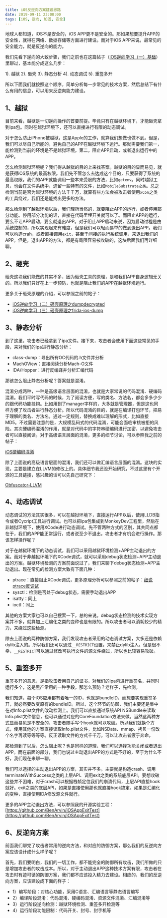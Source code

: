 ```yaml
---
title: iOS反逆向方案建设思路
date: 2019-09-11 23:00:00
tags: [iOS, 逆向, 加固, 安全]
---
```


地球人都知道，iOS不是安全的，iOS APP更不是安全的。那如果想要提升APP的安全性，就得在网络、数据存储等方面进行建设。而对于iOS APP来说，最常见的安全能力，就是反逆向的能力。

我们先看下逆向的大致步骤，我们之前也在这篇帖子（[iOS逆向学习（一）基础](https://benarvintec.com/2019/05/27/iOS逆向学习（一）基础/)）里聊过，基本能分成这么几步：

1). 越狱
2). 砸壳
3). 静态分析
4). 动态调试
5). 重签多开

所以下面我们就按照这个顺序，简单分析每一步常见的技术方案，然后总结下有什么有用的信息，可以用来反逆向能力建设。

## 1、越狱
目前来看，越狱是一切逆向操作的首要前提。毕竟只有在越狱环境下，才能砸壳拿到ipa包。同时在越狱环境下，还可以直接进行有限的动态调试。

对于怎么防止iPhone被越狱，这是Apple的工作，就算我们想做也做不到。但是，我们可以尽自己所能的，避免自己的APP在越狱环境下运行。那就需要我们第一，能检测到当前的环境是不是越狱环境。第二，阻止APP启动，或者退出运行中的APP。

怎么检测越狱环境呢？我们得从越狱的目的上来找答案。越狱的目的显而易见，就是获得iOS系统的最高权限。我们先不管怎么去达成这个目的，只要获得了系统的最高权限，我们的APP就能调用一些本来受限的方法，比如`getenv`。同时越狱工具，也会在文件系统中，遗留一些特有的文件，比如`MobileSubstrate之类`。总之检测当前是否为越狱环境的方法千千万，就算有些方法会被攻击者使用`xCon`之类的工具绕过，我们还是能找出更多的方法。

那么检测到了越狱环境以后，我们理所当然的，就要阻止APP的运行，或者停用部分功能。停用部分功能的话，直接在代码里埋开关就可以了。而阻止APP的运行，要么不让APP启动，要么就退出APP。对于阻止APP启动来说，因为启动过程是由系统控制的，所以实现起来有难度，但是我们可以轻而易举的做到退出APP。我们可以构造crah，或者直接调用`exit`，甚至于间接的执行系统调用，来退出我们的APP。但是，退出APP的方法，都是有局限容易被攻破的，这块后面我们再详细聊。

## 2、砸壳
砸壳这块我们能做的其实不多，因为砸壳工具的原理，是和我们APP自身逻辑无关的。所以我们只好在上一步预防，也就是阻止我们的APP在越狱环境运行。

更多关于砸壳原理的介绍，可以参照之前的帖子：

- [iOS逆向学习（二）砸壳原理之dumpdecrypted](https://benarvintec.com/2019/06/20/iOS逆向学习（二）砸壳原理之dumpdecrypted/)
- [iOS逆向学习（三）砸壳原理之frida-ios-dump](https://benarvintec.com/2019/06/29/iOS逆向学习（三）砸壳原理之frida-ios-dump/)

## 3、静态分析
到了这里，攻击者已经拿到了ipa文件。接下来，攻击者会使用下面这些常见的手段，来对我们的ipa进行静态分析：

- class-dump：导出所有OC代码的.h文件并分析
- MachOView：直接阅读分析Mach-O文件
- IDA/Hopper：进行反编译并分析汇编代码

那该怎么阻止静态分析呢？答案就是混淆。

混淆分成两种，一种是高级语言层面的混淆，也就是大家常说的代码混淆、硬编码混淆。我们平时写代码的时候，为了阅读方便，写的类名、方法名，都会多多少少的跟代码功能挂钩。比如用到了manager字样的，大多就是管理器，但是这也同样方便了攻击者进行静态分析。所以代码混淆的目的，就是在编译打包环节，把易于理解的类名、方法名，通过一定规则，替换成难以理解的形式，比如直接MD5。不过需要注意的是，大规模乱码式的代码混淆，可能会面临审核被拒的风险。其次硬编码混淆的作用，就是对代码中的字符串硬编码进行加密，以避免攻击者可以直接阅读。对于高级语言层面的混淆，更多的细节讨论，可以参照我之前的帖子：

[iOS硬编码混淆](https://benarvintec.com/2018/11/26/iOS硬编码混淆/)

除了上面说的高级语言层面的混淆，我们还可以做汇编语言层面的混淆。这块的实现，主要是建立在LLVM的修改上的。具体细节我还没开始研究，不过这里有个开源的工具链接，感兴趣的话可以先自己研究下：

[Obfuscator-LLVM](https://github.com/obfuscator-llvm/obfuscator)

## 4、动态调试
动态调试的方法其实很多，可以在越狱环境下，直接运行APP以后，使用LLDB指令或者Cycript工具进行调试。也可以把ipa包集成到MonkeyDev工程里，然后在非越狱环境下，使用XCode进行动态调试。先不管两种方式的区别，其共同点都在于，我们的APP能正常运行，或者说至少不退出，攻击者才有机会进行操作。那该怎样操作呢？

对于在越狱环境下的动态调试，我们可以采用越狱环境检测+APP主动退出的方案。而对于非越狱环境下的XCode调试，就可以采用debug状态检测+APP主动退出的方案。越狱环境检测的方案前面说过了，我们来聊下debug状态检测+APP主动退出。现在常见的检测方案大致有下面几种：

- ptrace：直接阻止XCode调试，更多原理分析可以参照之前的帖子：[细说ptrace反调试](https://benarvintec.com/2019/09/02/细说ptrace反调试/)
- sysctl：检测是否处于debug状态，需要手动退出APP
- isatty：同上
- ioctl：同上

其他的方案大家也可以自己搜索一下，总的来说。debug状态检测的技术实现方案并不多，就算加上汇编化之类的变种也是有限的。所以攻击者可以消耗较少的精力，来绕过这些检测。

除去上面说的两种防御方案，我们发现攻击者采用的动态调试方案，大多还是依赖dylib注入的。所以我们还可以通过`__RESTRICT`设置，来禁止dylib注入。但是很不幸，`__RESTRICT`可以通过修改可执行文件的源文件绕过，所以也比较容易攻破。

## 5、重签多开
重签多开的意思，是指攻击者用自己的证书，对我们的ipa包进行重签名，并同时运行多个，这是黑产常用的一种手段。那怎么预防？老样子，先检测。

我们知道，每个iOS应用都有着唯一的ID，也就是bundleID，而想要实现重签多开，就必然要改变原有的bundleID。所以，这个环节的防御，我们主要还是集中在对Info.plist文件的改动检测上。我们可以直接通过系统API NSBundle来读取Info.plist文件信息，也可以通过对应的CoreFoundation方法来做。当然这两种方式显而易见是不安全的，攻击者随手写个hook就可以攻破。所以我们就换个方式，使用其他的方案直接读取Info.plist文件，比如NSData、mmap、拷贝一份改个名字再读等等等等。反正读取文件的方式千千万，可以让攻击者疲于奔命。

那检测到了以后，怎么阻止呢？也是同样的道理，我们可以选择功能关闭或者退出APP。而在前面的部分，我们也说过主动退出APP的方式是不好的，至于为什么不好，我们现在来聊一聊。

我们可以选择的主动退出APP的方案，其实并不多。主要就是构造crash、调用terminateWithSuccess之类的上层API、调用exit之类的系统底层API。要想攻破这些并不困难，对于crash可以根据栈帧定位我们的崩溃代码，上层API直接hook就好。exit之类的底层API，如果是直接使用那也就直接hook搞定。如果是汇编化的变种，直接使用IDA修改源文件就行。

更多的APP主动退出方法，可以参照我的开源实验工程：[https://github.com/BenArvin/iOSAppExitTest](https://github.com/BenArvin/iOSAppExitTest)

## 6、反逆向方案
前面我们聊完了攻击者常用的逆向方法，和对应的防御方案，那么我们的反逆向方案应该设计成什么样子呢？

首先，我们要明白，我们的一切工作，都不能完全的防御所有攻击，我们所做的只是增加攻击者的攻击成本。所以，对于主动退出APP这种技术方案有限，攻击者在攻击时有迹可循的防御方案，我们都不应该投入精力去建设。相应的，我们的反逆向方案，应该建设成下面的样子：

- 1）编写阶段：对核心功能，采用C语言、汇编语言等静态语言编写
- 2）编译阶段混淆：代码混淆、硬编码混淆、资源文件混淆、汇编混淆等
- 3）运行阶段逆向检测：越狱环境检测、重签多开检测等
- 4）运行阶段功能限制：代码开关、封号、封手机等